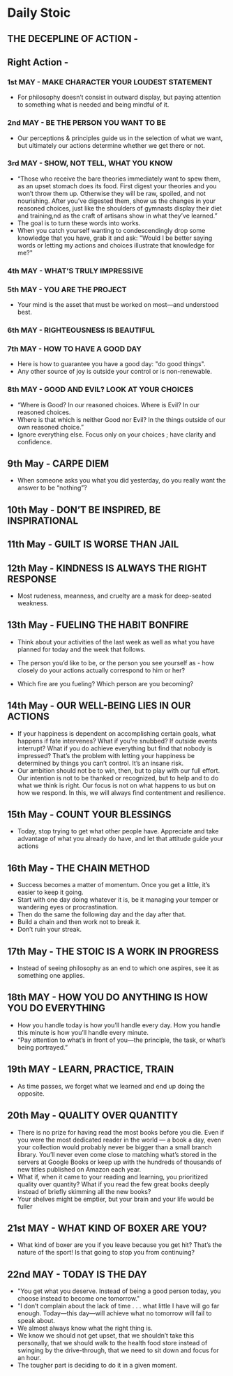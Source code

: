 # Daily Stoic

## THE DECEPLINE OF ACTION -

## Right Action -

### 1st MAY - MAKE CHARACTER YOUR LOUDEST STATEMENT

- For philosophy doesn’t consist in outward display, but paying attention to something what is needed and being mindful of it.

### 2nd MAY - BE THE PERSON YOU WANT TO BE

- Our perceptions & principles guide us in the selection of what we want, but ultimately our actions determine whether we get there or not.

### 3rd MAY - SHOW, NOT TELL, WHAT YOU KNOW

- “Those who receive the bare theories immediately want to spew them, as an upset stomach does its food. First digest your theories and you won’t throw them up. Otherwise they will be raw, spoiled, and not nourishing. After you’ve digested them, show us the changes in your reasoned choices, just like the shoulders of
gymnasts display their diet and training,nd as the craft of artisans show in what they’ve learned.”
- The goal is to turn these words into works.
- When you catch yourself wanting to condescendingly drop some knowledge that you have, grab it and ask: "Would I be better saying words or letting my actions and choices illustrate that knowledge for me?"

### 4th MAY - WHAT’S TRULY IMPRESSIVE

### 5th MAY - YOU ARE THE PROJECT

- Your mind is the asset that must be worked on most—and understood best.

### 6th MAY - RIGHTEOUSNESS IS BEAUTIFUL

### 7th MAY - HOW TO HAVE A GOOD DAY

- Here is how to guarantee you have a good day: "do good things".
- Any other source of joy is outside your control or is non-renewable.

### 8th MAY - GOOD AND EVIL? LOOK AT YOUR CHOICES

- “Where is Good? In our reasoned choices. Where is Evil? In our reasoned choices. 
- Where is that which is neither Good nor Evil? In the things outside of our own reasoned choice.”
- Ignore everything else. Focus only on your choices ; have clarity and confidence.

## 9th May - CARPE DIEM

- When someone asks you what you did yesterday, do you really want the answer to be “nothing”?

## 10th May - DON’T BE INSPIRED, BE INSPIRATIONAL

## 11th May - GUILT IS WORSE THAN JAIL

## 12th May - KINDNESS IS ALWAYS THE RIGHT RESPONSE

- Most rudeness, meanness, and cruelty are a mask for deep-seated
weakness.

## 13th May - FUELING THE HABIT BONFIRE

- Think about your activities of the last week as well as what you have
planned for today and the week that follows. 

- The person you’d like to be, or the person you see yourself as - 
how closely do  your actions actually correspond to him or her? 

- Which fire are you fueling? Which person are you becoming?

## 14th May - OUR WELL-BEING LIES IN OUR ACTIONS

- If your happiness is dependent on accomplishing certain goals, what happens if fate intervenes? What if you’re snubbed? If outside events interrupt? What if you do achieve everything but find that nobody is impressed? That’s the problem with letting your happiness be determined by things you can’t control. It’s an insane risk.
- Our ambition should not be to win, then, but to play with our full effort. Our intention is not to be thanked or recognized, but to help and to do what
we think is right. Our focus is not on what happens to us but on how we respond. In this, we will always find contentment and resilience.

## 15th May - COUNT YOUR BLESSINGS

- Today, stop trying to get what other people have. Appreciate and take advantage of what you already do have, and let that attitude guide your actions

## 16th May - THE CHAIN METHOD

- Success becomes a matter of momentum. Once you get a little, it’s easier to keep it going.
- Start with one day doing whatever it is, be it managing your temper or wandering eyes or procrastination. 
- Then do the same the following day and the day after that.
- Build a chain and then work not to break it. 
- Don’t ruin your streak.

## 17th May - THE STOIC IS A WORK IN PROGRESS

- Instead of seeing philosophy as an end to which one aspires, see it as something one applies.

## 18th MAY - HOW YOU DO ANYTHING IS HOW YOU DO EVERYTHING

- How you handle today is how you’ll handle every day. How you handle this minute is how you’ll handle every minute.
- “Pay attention to what’s in front of you—the principle, the task, or what’s being portrayed.”

## 19th MAY - LEARN, PRACTICE, TRAIN

- As time passes, we forget what we learned and end up doing the opposite.

## 20th May - QUALITY OVER QUANTITY

- There is no prize for having read the most books before you die. Even if you were the most dedicated reader in the world — a book a day, even your collection would probably never be bigger than a small branch library. You’ll never even come close to matching what’s stored in the servers at Google Books or keep up with the hundreds of thousands of new titles published on Amazon each year.
- What if, when it came to your reading and learning, you prioritized quality over quantity? What if you read the few great books deeply instead of briefly skimming all the new books? 
- Your shelves might be emptier, but your brain and your life would be fuller

## 21st MAY - WHAT KIND OF BOXER ARE YOU?

- What kind of boxer are you if you leave because you get hit? That’s the nature of the sport! Is that going to stop you from continuing?

## 22nd MAY - TODAY IS THE DAY

- "You get what you deserve. Instead of being a good person today, you choose instead to become one tomorrow."
- "I don’t complain about the lack of time . . . what little I have will go far enough. Today—this day—will achieve what no tomorrow will fail to speak about.
- We almost always know what the right thing is.
- We know we should not get upset, that we shouldn’t take this personally, that we should walk to the health food store instead of swinging by the drive-through, that we need to sit down and focus for an hour.
- The tougher part is deciding to do it in a given moment.
